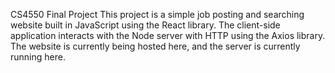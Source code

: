 CS4550 Final Project
This project is a simple job posting and searching website built in JavaScript using the React library. 
The client-side application interacts with the Node server with HTTP using the Axios library. 
The website is currently being hosted here, and the server is currently running here.
